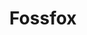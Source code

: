 ---
codehost: https://github.com/fossfox-com/fossfox
logohandle: fossfox
sort: fossfox
title: Fossfox
twitter: https://x.com/FossfoxTweets
website: https://fossfox.com/
---